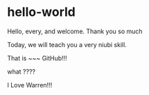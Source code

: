 # hello-world
Hello, every, and welcome. Thank you so much

Today, we will teach you a very niubi skill.

That is ~~~ GitHub!!!


what ????


I Love Warren!!!
